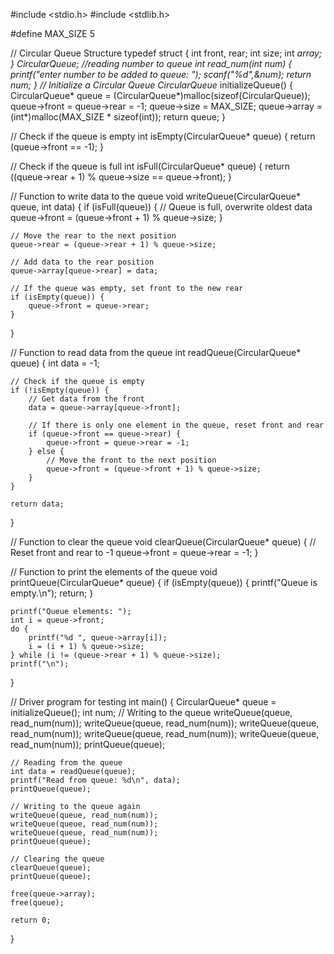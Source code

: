 #include <stdio.h>
#include <stdlib.h>

#define MAX_SIZE 5

// Circular Queue Structure
typedef struct {
    int front, rear;
    int size;
    int *array;
} CircularQueue;
//reading number to queue
int read_num(int num)
{
	printf("enter number to be added to queue: ");
	scanf("%d",&num);
	return num;
}
// Initialize a Circular Queue
CircularQueue* initializeQueue() {
    CircularQueue* queue = (CircularQueue*)malloc(sizeof(CircularQueue));
    queue->front = queue->rear = -1;
    queue->size = MAX_SIZE;
    queue->array = (int*)malloc(MAX_SIZE * sizeof(int));
    return queue;
}

// Check if the queue is empty
int isEmpty(CircularQueue* queue) {
    return (queue->front == -1);
}

// Check if the queue is full
int isFull(CircularQueue* queue) {
    return ((queue->rear + 1) % queue->size == queue->front);
}

// Function to write data to the queue
void writeQueue(CircularQueue* queue, int data) {
    if (isFull(queue)) {
        // Queue is full, overwrite oldest data
        queue->front = (queue->front + 1) % queue->size;
    }

    // Move the rear to the next position
    queue->rear = (queue->rear + 1) % queue->size;

    // Add data to the rear position
    queue->array[queue->rear] = data;

    // If the queue was empty, set front to the new rear
    if (isEmpty(queue)) {
        queue->front = queue->rear;
    }
}

// Function to read data from the queue
int readQueue(CircularQueue* queue) {
    int data = -1;

    // Check if the queue is empty
    if (!isEmpty(queue)) {
        // Get data from the front
        data = queue->array[queue->front];

        // If there is only one element in the queue, reset front and rear
        if (queue->front == queue->rear) {
            queue->front = queue->rear = -1;
        } else {
            // Move the front to the next position
            queue->front = (queue->front + 1) % queue->size;
        }
    }

    return data;
}

// Function to clear the queue
void clearQueue(CircularQueue* queue) {
    // Reset front and rear to -1
    queue->front = queue->rear = -1;
}

// Function to print the elements of the queue
void printQueue(CircularQueue* queue) {
    if (isEmpty(queue)) {
        printf("Queue is empty.\n");
        return;
    }

    printf("Queue elements: ");
    int i = queue->front;
    do {
        printf("%d ", queue->array[i]);
        i = (i + 1) % queue->size;
    } while (i != (queue->rear + 1) % queue->size);
    printf("\n");
}

// Driver program for testing
int main() {
    CircularQueue* queue = initializeQueue();
    int num;
    // Writing to the queue
    writeQueue(queue, read_num(num));
    writeQueue(queue, read_num(num));
    writeQueue(queue, read_num(num));
    writeQueue(queue, read_num(num));
    writeQueue(queue, read_num(num));
    printQueue(queue);

    // Reading from the queue
    int data = readQueue(queue);
    printf("Read from queue: %d\n", data);
    printQueue(queue);

    // Writing to the queue again
    writeQueue(queue, read_num(num));
    writeQueue(queue, read_num(num));
    writeQueue(queue, read_num(num));
    printQueue(queue);

    // Clearing the queue
    clearQueue(queue); 
    printQueue(queue);

    free(queue->array);
    free(queue);

    return 0;
}
